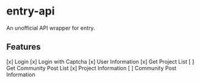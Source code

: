 # entry-api

An unofficial API wrapper for entry.

## Features

[x] Login
[x] Login with Captcha
[x] User Information
  [x] Get Project List
  [ ] Get Community Post List
[x] Project Information
[ ] Community Post Information